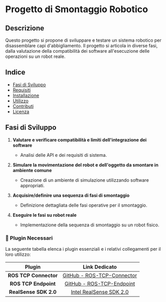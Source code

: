 # Progetto di Smontaggio Robotico

## Descrizione
Questo progetto si propone di sviluppare e testare un sistema robotico per disassemblare capi d'abbigliamento. Il progetto si articola in diverse fasi, dalla valutazione della compatibilità dei software all'esecuzione delle operazioni su un robot reale.

## Indice
- [Fasi di Sviluppo](#fasi-di-sviluppo)
- [Requisiti](#requisiti)
- [Installazione](#installazione)
- [Utilizzo](#utilizzo)
- [Contributi](#contributi)
- [Licenza](#licenza)

## Fasi di Sviluppo
1. **Valutare e verificare compatibilità e limiti dell'integrazione dei software**
   - Analisi delle API e dei requisiti di sistema.
   
2. **Simulare la movimentazione del robot e dell'oggetto da smontare in ambiente comune**
   - Creazione di un ambiente di simulazione utilizzando software appropriati.
   
3. **Acquisire/definire una sequenza di fasi di smontaggio**
   - Definizione dettagliata delle fasi operative per il smontaggio.
   
   
4. **Eseguire le fasi su robot reale**
   - Implementazione della sequenza di smontaggio su un robot fisico.

### 🔌 Plugin Necessari

La seguente tabella elenca i plugin essenziali e i relativi collegamenti per il loro utilizzo:

|          **Plugin**          |                        **Link Dedicato**                         | 
| :--------------------------: | :-------------------------------------------------------------: | 
| **ROS TCP Connector**        | [GitHub - ROS-TCP-Connector](https://github.com/Unity-Technologies/ROS-TCP-Connector) |
| **ROS TCP Endpoint**         | [GitHub - ROS-TCP-Endpoint](https://github.com/Unity-Technologies/ROS-TCP-Endpoint) |
| **RealSense SDK 2.0**        | [Intel RealSense SDK 2.0](https://www.intelrealsense.com/sdk-2/) |


